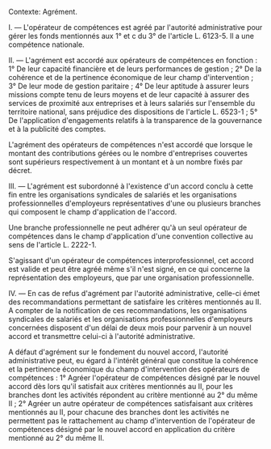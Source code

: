 Contexte: Agrément.

I. — L'opérateur de compétences est agréé par l'autorité administrative pour gérer les fonds mentionnés aux 1° et c du 3° de l'article L. 6123-5. Il a une compétence nationale.

II. — L'agrément est accordé aux opérateurs de compétences en fonction : 1° De leur capacité financière et de leurs performances de gestion ; 2° De la cohérence et de la pertinence économique de leur champ d'intervention ; 3° De leur mode de gestion paritaire ; 4° De leur aptitude à assurer leurs missions compte tenu de leurs moyens et de leur capacité à assurer des services de proximité aux entreprises et à leurs salariés sur l'ensemble du territoire national, sans préjudice des dispositions de l'article L. 6523-1 ; 5° De l'application d'engagements relatifs à la transparence de la gouvernance et à la publicité des comptes.

L'agrément des opérateurs de compétences n'est accordé que lorsque le montant des contributions gérées ou le nombre d'entreprises couvertes sont supérieurs respectivement à un montant et à un nombre fixés par décret.

III. — L'agrément est subordonné à l'existence d'un accord conclu à cette fin entre les organisations syndicales de salariés et les organisations professionnelles d'employeurs représentatives d'une ou plusieurs branches qui composent le champ d'application de l'accord.

Une branche professionnelle ne peut adhérer qu'à un seul opérateur de compétences dans le champ d'application d'une convention collective au sens de l'article L. 2222-1.

S'agissant d'un opérateur de compétences interprofessionnel, cet accord est valide et peut être agréé même s'il n'est signé, en ce qui concerne la représentation des employeurs, que par une organisation professionnelle.

IV. — En cas de refus d'agrément par l'autorité administrative, celle-ci émet des recommandations permettant de satisfaire les critères mentionnés au II. A compter de la notification de ces recommandations, les organisations syndicales de salariés et les organisations professionnelles d'employeurs concernées disposent d'un délai de deux mois pour parvenir à un nouvel accord et transmettre celui-ci à l'autorité administrative.

A défaut d'agrément sur le fondement du nouvel accord, l'autorité administrative peut, eu égard à l'intérêt général que constitue la cohérence et la pertinence économique du champ d'intervention des opérateurs de compétences : 1° Agréer l'opérateur de compétences désigné par le nouvel accord dès lors qu'il satisfait aux critères mentionnés au II, pour les branches dont les activités répondent au critère mentionné au 2° du même II ; 2° Agréer un autre opérateur de compétences satisfaisant aux critères mentionnés au II, pour chacune des branches dont les activités ne permettent pas le rattachement au champ d'intervention de l'opérateur de compétences désigné par le nouvel accord en application du critère mentionné au 2° du même II.